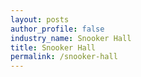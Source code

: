 ```yaml
---
layout: posts 
author_profile: false 
industry_name: Snooker Hall
title: Snooker Hall
permalink: /snooker-hall
---
```


